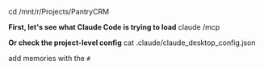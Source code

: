 cd /mnt/r/Projects/PantryCRM

**First, let's see what Claude Code is trying to load**
claude /mcp

**Or check the project-level config**
cat .claude/claude_desktop_config.json


add memories with the `#`



